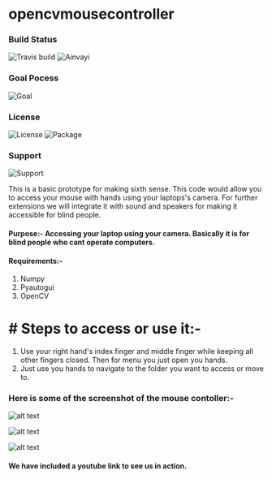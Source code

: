 # opencvmousecontroller 

### Build Status

![Travis build](https://img.shields.io/appveyor/ci/:user/:repo.svg) 
![Ainvayi](https://img.shields.io/david/expressjs/express.svg)

### Goal Pocess
![Goal](https://img.shields.io/liberapay/goal/Changaco.svg)

### License
![License](https://img.shields.io/npm/l/:package.svg)
![Package](https://img.shields.io/pypi/v/nine.svg)

### Support
![Support](https://img.shields.io/node/v/@stdlib/stdlib/latest.svg)

This is a basic prototype for making sixth sense. This code would allow you to access your mouse with hands using your laptops's camera. For further extensions we will integrate it with sound and speakers for making it accessible for blind people.
 
 #### Purpose:- Accessing your laptop using your camera. Basically it is for blind people who cant operate computers.
 
 #### Requirements:-
 1. Numpy
 2. Pyautogui
 3. OpenCV
 
 #  # Steps to access or use it:-
 
 1. Use your right hand's index finger and middle finger while keeping all other fingers closed. Then for menu you just open you hands.
 2. Just use you hands to navigate to the folder you want to access or move to.
 
 ### Here is some of the screenshot of the mouse contoller:-
 
 ![alt text](https://github.com/infochirag/opencvmousecontroller/blob/master/src/Screenshot%20from%202018-12-01%2018-46-51.png "First image")
 
 ![alt text](https://github.com/infochirag/opencvmousecontroller/blob/master/src/Screenshot%20from%202018-12-01%2018-47-01.png "Second image")
 
 ![alt text](https://github.com/infochirag/opencvmousecontroller/blob/master/src/Screenshot%20from%202018-12-01%2018-47-12.png "Third image")
 
 #### We have included a youtube link to see us in action.
 
